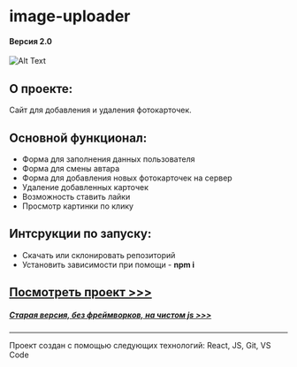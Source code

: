 # image-uploader

#### Версия 2.0

![Alt Text](https://media4.giphy.com/media/WY4qB7Y7kn01Ui9Mru/giphy.gif?cid=790b7611e846aeab35234834186433439ef1945fe697964f&rid=giphy.gif&ct=g)



## О проекте: 

Сайт для добавления и удаления фотокарточек.

## Основной функционал:

* Форма для заполнения данных пользователя
* Форма для смены автара
* Форма для добавления новых фотокарточек на сервер
* Удаление добавленных карточек
* Возможность ставить лайки
* Просмотр картинки по клику

## Интсрукции по запуску:
* Скачать или склонировать репозиторий
* Установить зависимости при помощи - **npm i**


## [Посмотреть проект >>>](https://olegpeunov.github.io/image-uploader/)


##### [Старая версия, без фреймворков, на чистом js >>>](https://github.com/OlegPeunov/OlegPeunov.github.io)

***
Проект создан с помощью следующих технологий: React, JS, Git, VS Code
